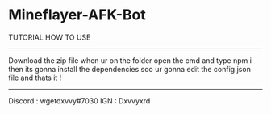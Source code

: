 # Mineflayer-AFK-Bot
TUTORIAL HOW TO USE 
________________________

Download the zip file
when ur on the folder open the cmd and type npm i
then its gonna install the dependencies
soo ur gonna edit the config.json file
and thats it !

________________________


Discord : wgetdxvvy#7030
IGN : Dxvvyxrd
